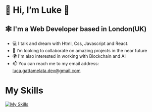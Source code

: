 # 👋 Hi, I’m Luke 🎵
## 🕸️ I'm a Web Developer based in London(UK)
- 💻 I talk and dream with Html, Css, Javascript and React.
- 💞️ I’m looking to collaborate on amazing projects in the near future
- 🌍 I'm also interested in working with Blockchain and AI
- 📫 You can reach me to my email address: luca.gattamelata.dev@gmail.com
# My Skills
[![My Skills](https://skillicons.dev/icons?i=js,html,css,bootstrap,react,next,typescript,rails,vscode,figma,git,github)](https://skillicons.dev)
<!---
lucagi89/lucagi89 is a ✨ special ✨ repository because its `README.md` (this file) appears on your GitHub profile.
You can click the Preview link to take a look at your changes.
--->

